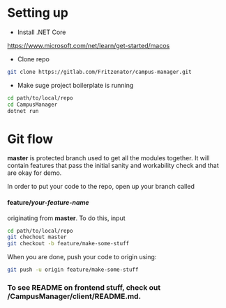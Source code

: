 # Setting up
* Install .NET Core

https://www.microsoft.com/net/learn/get-started/macos

* Clone repo

```bash
git clone https://gitlab.com/Fritzenator/campus-manager.git
```

* Make suge project boilerplate is running

```bash
cd path/to/local/repo
cd CampusManager
dotnet run
```

# Git flow

**master** is protected branch used to get all the modules together. It will contain features that pass the initial sanity and workability check and that are okay for demo.

In order to put your code to the repo, open up your branch called
#### feature/*your-feature-name*
originating from **master**. To do this, input

```bash
cd path/to/local/repo
git chechout master
git checkout -b feature/make-some-stuff
```

When you are done, push your code to origin using:

```bash
git push -u origin feature/make-some-stuff
```

### To see README on frontend stuff, check out /CampusManager/client/README.md.
